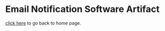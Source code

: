 # Email Notification Software Artifact

[click here](https://joeyf12.github.io/) to go back to home page.
